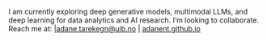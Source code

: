 I am currently exploring deep generative models, multimodal LLMs, and deep learning for data analytics and AI research. I’m looking to collaborate. Reach me at: |adane.tarekegn@uib.no | [adanent.github.io](https://adanent.github.io/)

